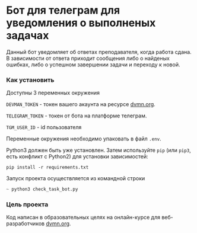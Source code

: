 # Бот для телеграм для уведомления о выполненых задачах

Данный бот уведомляет об ответах преподавателя, когда работа сдана. В зависимости от ответа приходит сообщения либо о
найденых ошибках, либо о успешном завершении задачи и переходу к новой.

### Как установить
Доступны 3 переменных окружения

`DEVMAN_TOKEN` - токен вашего акаунта на ресурсе [dvmn.org](https://dvmn.org/).

`TELEGRAM_TOKEN` - токен от бота на платформе телеграм.

`TGM_USER_ID` - id пользователя

Переменные окружения необходимо упаковать в файл `.env`.

Python3 должен быть уже установлен. 
Затем используйте `pip` (или `pip3`, есть конфликт с Python2) для установки зависимостей:
```
pip install -r requirements.txt
```
Запуск проекта осуществляется из командной строки
```python
~ python3 check_task_bot.py
```

### Цель проекта

Код написан в образовательных целях на онлайн-курсе для веб-разработчиков [dvmn.org](https://dvmn.org/).